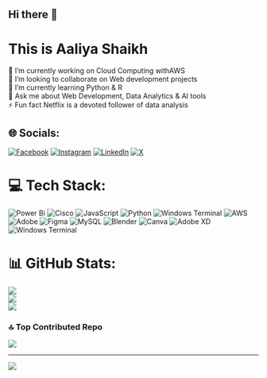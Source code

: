 ## Hi there 👋

#  This is Aaliya Shaikh
🔭 I’m currently working on Cloud Computing withAWS<br>👯 I’m looking to collaborate on Web development projects<br>🌱 I’m currently learning Python & R<br>💬 Ask me about Web Development, Data Analytics & AI tools<br>⚡ Fun fact Netflix is a devoted follower of data analysis





## 🌐 Socials:
[![Facebook](https://img.shields.io/badge/Facebook-%231877F2.svg?logo=Facebook&logoColor=white)](https://facebook.com/https://www.facebook.com/profile.php?id=100080152645905) [![Instagram](https://img.shields.io/badge/Instagram-%23E4405F.svg?logo=Instagram&logoColor=white)](https://instagram.com/https://www.instagram.com/aaliyaaashk/?hl=en) [![LinkedIn](https://img.shields.io/badge/LinkedIn-%230077B5.svg?logo=linkedin&logoColor=white)](https://linkedin.com/in/https://www.linkedin.com/in/aaliya-shaikh-882962212/) [![X](https://img.shields.io/badge/X-black.svg?logo=X&logoColor=white)](https://x.com/https://x.com/shaikhaliya1212) 

# 💻 Tech Stack:
![Power Bi](https://img.shields.io/badge/power_bi-F2C811?style=plastic&logo=powerbi&logoColor=black) ![Cisco](https://img.shields.io/badge/cisco-%23049fd9.svg?style=plastic&logo=cisco&logoColor=black) ![JavaScript](https://img.shields.io/badge/javascript-%23323330.svg?style=plastic&logo=javascript&logoColor=%23F7DF1E) ![Python](https://img.shields.io/badge/python-3670A0?style=plastic&logo=python&logoColor=ffdd54) ![Windows Terminal](https://img.shields.io/badge/Windows%20Terminal-%234D4D4D.svg?style=plastic&logo=windows-terminal&logoColor=white) ![AWS](https://img.shields.io/badge/AWS-%23FF9900.svg?style=plastic&logo=amazon-aws&logoColor=white) ![Adobe](https://img.shields.io/badge/adobe-%23FF0000.svg?style=plastic&logo=adobe&logoColor=white) ![Figma](https://img.shields.io/badge/figma-%23F24E1E.svg?style=plastic&logo=figma&logoColor=white) ![MySQL](https://img.shields.io/badge/mysql-4479A1.svg?style=plastic&logo=mysql&logoColor=white) ![Blender](https://img.shields.io/badge/blender-%23F5792A.svg?style=plastic&logo=blender&logoColor=white) ![Canva](https://img.shields.io/badge/Canva-%2300C4CC.svg?style=plastic&logo=Canva&logoColor=white) ![Adobe XD](https://img.shields.io/badge/Adobe%20XD-470137?style=plastic&logo=Adobe%20XD&logoColor=#FF61F6) ![Windows Terminal](https://img.shields.io/badge/Windows%20Terminal-%234D4D4D.svg?style=plastic&logo=windows-terminal&logoColor=white)




# 📊 GitHub Stats:
![](https://github-readme-stats.vercel.app/api?username=aaliyaaashk&theme=dark&hide_border=false&include_all_commits=false&count_private=false)<br/>
![](https://github-readme-streak-stats.herokuapp.com/?user=aaliyaaashk&theme=dark&hide_border=false)<br/>
![](https://github-readme-stats.vercel.app/api/top-langs/?username=aaliyaaashk&theme=dark&hide_border=false&include_all_commits=false&count_private=false&layout=compact)

### 🔝 Top Contributed Repo
![](https://github-contributor-stats.vercel.app/api?username=aaliyaaashk&limit=5&theme=dark&combine_all_yearly_contributions=true)

---
[![](https://visitcount.itsvg.in/api?id=aaliyaaashk&icon=2&color=1)](https://visitcount.itsvg.in)

<!-- Proudly created with GPRM ( https://gprm.itsvg.in ) -->
